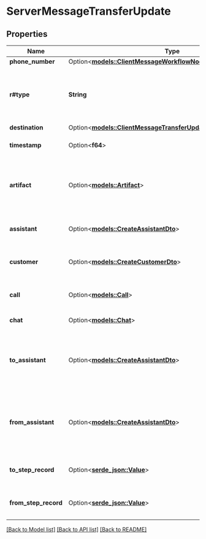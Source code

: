 # ServerMessageTransferUpdate

## Properties

Name | Type | Description | Notes
------------ | ------------- | ------------- | -------------
**phone_number** | Option<[**models::ClientMessageWorkflowNodeStartedPhoneNumber**](ClientMessageWorkflowNodeStarted_phoneNumber.md)> |  | [optional]
**r#type** | **String** | This is the type of the message. \"transfer-update\" is sent whenever a transfer happens. | 
**destination** | Option<[**models::ClientMessageTransferUpdateDestination**](ClientMessageTransferUpdate_destination.md)> |  | [optional]
**timestamp** | Option<**f64**> | This is the timestamp of the message. | [optional]
**artifact** | Option<[**models::Artifact**](Artifact.md)> | This is a live version of the `call.artifact`.  This matches what is stored on `call.artifact` after the call. | [optional]
**assistant** | Option<[**models::CreateAssistantDto**](CreateAssistantDTO.md)> | This is the assistant that the message is associated with. | [optional]
**customer** | Option<[**models::CreateCustomerDto**](CreateCustomerDTO.md)> | This is the customer that the message is associated with. | [optional]
**call** | Option<[**models::Call**](Call.md)> | This is the call that the message is associated with. | [optional]
**chat** | Option<[**models::Chat**](Chat.md)> | This is the chat object. | [optional]
**to_assistant** | Option<[**models::CreateAssistantDto**](CreateAssistantDTO.md)> | This is the assistant that the call is being transferred to. This is only sent if `destination.type` is \"assistant\". | [optional]
**from_assistant** | Option<[**models::CreateAssistantDto**](CreateAssistantDTO.md)> | This is the assistant that the call is being transferred from. This is only sent if `destination.type` is \"assistant\". | [optional]
**to_step_record** | Option<[**serde_json::Value**](.md)> | This is the step that the conversation moved to. | [optional]
**from_step_record** | Option<[**serde_json::Value**](.md)> | This is the step that the conversation moved from. = | [optional]

[[Back to Model list]](../README.md#documentation-for-models) [[Back to API list]](../README.md#documentation-for-api-endpoints) [[Back to README]](../README.md)


